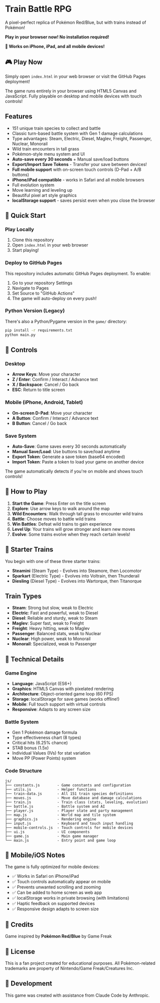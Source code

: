 # Train Battle RPG

A pixel-perfect replica of Pokémon Red/Blue, but with trains instead of Pokémon!

**Play in your browser now! No installation required!**

**📱 Works on iPhone, iPad, and all mobile devices!**

## 🎮 Play Now

Simply open `index.html` in your web browser or visit the GitHub Pages deployment!

The game runs entirely in your browser using HTML5 Canvas and JavaScript. Fully playable on desktop and mobile devices with touch controls!

## Features

- 151 unique train species to collect and battle
- Classic turn-based battle system with Gen 1 damage calculations
- Type advantages: Steam, Electric, Diesel, Maglev, Freight, Passenger, Nuclear, Monorail
- Wild train encounters in tall grass
- Pokémon-style menu system and UI
- **Auto-save every 30 seconds** + Manual save/load buttons
- **Export/Import Save Tokens** - Transfer your save between devices!
- **Full mobile support** with on-screen touch controls (D-Pad + A/B buttons)
- **iPhone/iPad compatible** - works in Safari and all mobile browsers
- Full evolution system
- Move learning and leveling up
- Beautiful pixel art style graphics
- **localStorage support** - saves persist even when you close the browser

## 🚀 Quick Start

### Play Locally

1. Clone this repository
2. Open `index.html` in your web browser
3. Start playing!

### Deploy to GitHub Pages

This repository includes automatic GitHub Pages deployment. To enable:

1. Go to your repository Settings
2. Navigate to Pages
3. Set Source to "GitHub Actions"
4. The game will auto-deploy on every push!

### Python Version (Legacy)

There's also a Python/Pygame version in the `game/` directory:

```bash
pip install -r requirements.txt
python main.py
```

## 🎯 Controls

### Desktop
- **Arrow Keys**: Move your character
- **Z / Enter**: Confirm / Interact / Advance text
- **X / Backspace**: Cancel / Go back
- **ESC**: Return to title screen

### Mobile (iPhone, Android, Tablet)
- **On-screen D-Pad**: Move your character
- **A Button**: Confirm / Interact / Advance text
- **B Button**: Cancel / Go back

### Save System
- **Auto-Save**: Game saves every 30 seconds automatically
- **Manual Save/Load**: Use buttons to save/load anytime
- **Export Token**: Generate a save token (base64 encoded)
- **Import Token**: Paste a token to load your game on another device

The game automatically detects if you're on mobile and shows touch controls!

## 🎲 How to Play

1. **Start the Game**: Press Enter on the title screen
2. **Explore**: Use arrow keys to walk around the map
3. **Wild Encounters**: Walk through tall grass to encounter wild trains
4. **Battle**: Choose moves to battle wild trains
5. **Win Battles**: Defeat wild trains to gain experience
6. **Level Up**: Your trains will grow stronger and learn new moves
7. **Evolve**: Some trains evolve when they reach certain levels!

## 🚂 Starter Trains

You begin with one of these three starter trains:

- **Steamini** (Steam Type) - Evolves into Steamore, then Locomotor
- **Sparkart** (Electric Type) - Evolves into Voltrain, then Thunderail
- **Diesling** (Diesel Type) - Evolves into Wartorque, then Titanorque

## Train Types

- **Steam**: Strong but slow, weak to Electric
- **Electric**: Fast and powerful, weak to Diesel
- **Diesel**: Reliable and sturdy, weak to Steam
- **Maglev**: Super fast, weak to Freight
- **Freight**: Heavy hitting, weak to Maglev
- **Passenger**: Balanced stats, weak to Nuclear
- **Nuclear**: High power, weak to Monorail
- **Monorail**: Specialized, weak to Passenger

## 🎨 Technical Details

### Game Engine
- **Language**: JavaScript (ES6+)
- **Graphics**: HTML5 Canvas with pixelated rendering
- **Architecture**: Object-oriented game loop (60 FPS)
- **Storage**: localStorage for save games (works offline!)
- **Mobile**: Full touch support with virtual controls
- **Responsive**: Adapts to any screen size

### Battle System
- Gen 1 Pokémon damage formula
- Type effectiveness chart (8 types)
- Critical hits (6.25% chance)
- STAB bonus (1.5x)
- Individual Values (IVs) for stat variation
- Move PP (Power Points) system

### Code Structure
```
js/
├── constants.js        - Game constants and configuration
├── utils.js            - Helper functions
├── train-data.js       - All 151 train species definitions
├── moves.js            - Move database and damage calculations
├── train.js            - Train class (stats, leveling, evolution)
├── battle.js           - Battle system and AI
├── player.js           - Player state and party management
├── map.js              - World map and tile system
├── graphics.js         - Rendering engine
├── input.js            - Keyboard and touch input handling
├── mobile-controls.js  - Touch controls for mobile devices
├── ui.js               - UI components
├── game.js             - Main game manager
└── main.js             - Entry point and game loop
```

## 📱 Mobile/iOS Notes

The game is fully optimized for mobile devices:
- ✅ Works in Safari on iPhone/iPad
- ✅ Touch controls automatically appear on mobile
- ✅ Prevents unwanted scrolling and zooming
- ✅ Can be added to home screen as web app
- ✅ localStorage works in private browsing (with limitations)
- ✅ Haptic feedback on supported devices
- ✅ Responsive design adapts to screen size

## 🙏 Credits

Game inspired by **Pokémon Red/Blue** by Game Freak

## 📝 License

This is a fan project created for educational purposes. All Pokémon-related trademarks are property of Nintendo/Game Freak/Creatures Inc.

## 🤖 Development

This game was created with assistance from Claude Code by Anthropic.
